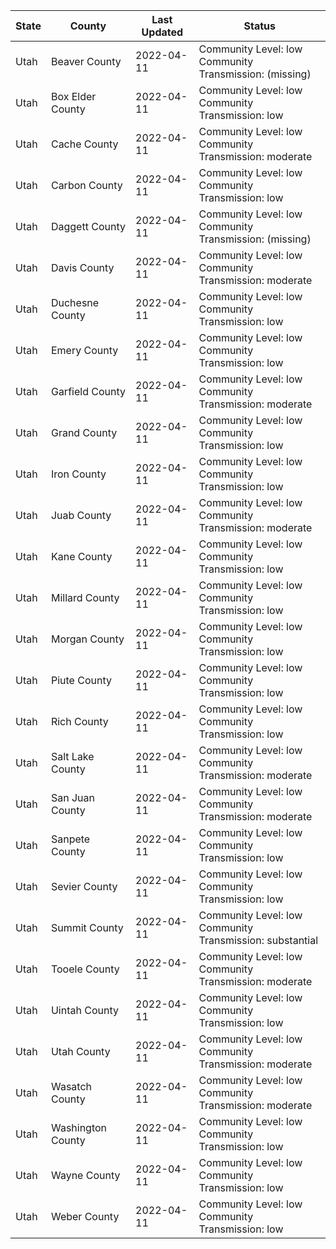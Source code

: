 State | County | Last Updated | Status
--- | --- | --- | --- 
Utah | Beaver County | 2022-04-11 | Community Level: low<br/>Community Transmission: (missing)
Utah | Box Elder County | 2022-04-11 | Community Level: low<br/>Community Transmission: low
Utah | Cache County | 2022-04-11 | Community Level: low<br/>Community Transmission: moderate
Utah | Carbon County | 2022-04-11 | Community Level: low<br/>Community Transmission: low
Utah | Daggett County | 2022-04-11 | Community Level: low<br/>Community Transmission: (missing)
Utah | Davis County | 2022-04-11 | Community Level: low<br/>Community Transmission: moderate
Utah | Duchesne County | 2022-04-11 | Community Level: low<br/>Community Transmission: low
Utah | Emery County | 2022-04-11 | Community Level: low<br/>Community Transmission: low
Utah | Garfield County | 2022-04-11 | Community Level: low<br/>Community Transmission: moderate
Utah | Grand County | 2022-04-11 | Community Level: low<br/>Community Transmission: low
Utah | Iron County | 2022-04-11 | Community Level: low<br/>Community Transmission: low
Utah | Juab County | 2022-04-11 | Community Level: low<br/>Community Transmission: moderate
Utah | Kane County | 2022-04-11 | Community Level: low<br/>Community Transmission: low
Utah | Millard County | 2022-04-11 | Community Level: low<br/>Community Transmission: low
Utah | Morgan County | 2022-04-11 | Community Level: low<br/>Community Transmission: low
Utah | Piute County | 2022-04-11 | Community Level: low<br/>Community Transmission: low
Utah | Rich County | 2022-04-11 | Community Level: low<br/>Community Transmission: low
Utah | Salt Lake County | 2022-04-11 | Community Level: low<br/>Community Transmission: moderate
Utah | San Juan County | 2022-04-11 | Community Level: low<br/>Community Transmission: moderate
Utah | Sanpete County | 2022-04-11 | Community Level: low<br/>Community Transmission: low
Utah | Sevier County | 2022-04-11 | Community Level: low<br/>Community Transmission: low
Utah | Summit County | 2022-04-11 | Community Level: low<br/>Community Transmission: substantial
Utah | Tooele County | 2022-04-11 | Community Level: low<br/>Community Transmission: moderate
Utah | Uintah County | 2022-04-11 | Community Level: low<br/>Community Transmission: low
Utah | Utah County | 2022-04-11 | Community Level: low<br/>Community Transmission: moderate
Utah | Wasatch County | 2022-04-11 | Community Level: low<br/>Community Transmission: moderate
Utah | Washington County | 2022-04-11 | Community Level: low<br/>Community Transmission: low
Utah | Wayne County | 2022-04-11 | Community Level: low<br/>Community Transmission: low
Utah | Weber County | 2022-04-11 | Community Level: low<br/>Community Transmission: low
